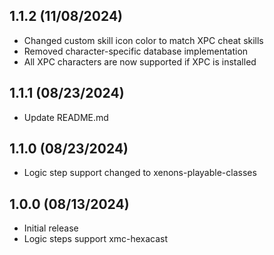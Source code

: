 ## 1.1.2 (11/08/2024)
- Changed custom skill icon color to match XPC cheat skills
- Removed character-specific database implementation
- All XPC characters are now supported if XPC is installed

## 1.1.1 (08/23/2024)
- Update README.md

## 1.1.0 (08/23/2024)
- Logic step support changed to xenons-playable-classes

## 1.0.0 (08/13/2024)
- Initial release
- Logic steps support xmc-hexacast